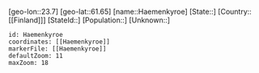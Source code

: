 ﻿---
location: [61.65,23.7]
mapzoom: [7,12] 
mapmarker: city 
type: City
tags:
- geo/City


SpocWebEntityId: 31069
isDeleted: false
confidential: public

---
[geo-lon::23.7]
[geo-lat::61.65]
[name::Haemenkyroe]
[State::]
[Country::[[Finland]]]
[StateId::]
[Population::]
[Unknown::]


```leaflet
id: Haemenkyroe
coordinates: [[Haemenkyroe]]
markerFile: [[Haemenkyroe]]
defaultZoom: 11 
maxZoom: 18
```
